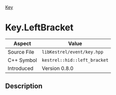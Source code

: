 [Key](index.md)
# Key.LeftBracket
| Aspect | Value |
| --- | --- |
| Source File | `libKestrel/event/key.hpp` |
| C++ Symbol | `kestrel::hid::left_bracket` |
| Introduced | Version 0.8.0 |
## Description
